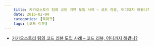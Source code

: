 ```yaml
---
    title: 카카오스토리 팀의 코드 리뷰 도입 사례 – 코드 리뷰, 어디까지 해봤니?
    date: 2016-02-04
    categories: [북마크]
    tags: [코드 리뷰]
---
```


- [카카오스토리 팀의 코드 리뷰 도입 사례 – 코드 리뷰, 어디까지 해봤니?](https://tech.kakao.com/2016/02/04/code-review/)